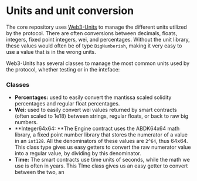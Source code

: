 # Units and unit conversion

The core repository uses [Web3-Units](https://github.com/Alexangelj/web3-units) to manage the different units utilized by the protocol. There are often conversions between decimals, floats, integers, fixed point integers, wei, and percentages. Without the unit library, these values would often be of type `BigNumberish`, making it very easy to use a value that is in the wrong units.

Web3-Units has several classes to manage the most common units used by the protocol, whether testing or in the inteface:

### Classes

* **Percentages:** used to easily convert the mantissa scaled solidity percentages and regular float percentages.
* **Wei:** used to easily convert wei values returned by smart contracts (often scaled to 1e18) between strings, regular floats, or back to raw big numbers.
* **Integer64x64: **The Engine contract uses the ABDK64x64 math library, a fixed point number library that stores the numerator of a value in an `int128`. All the denominators of these values are `2^64`, thus 64x64. This class type gives us easy getters to convert the raw numerator value into a regular value, by dividing by this denominator.
* **Time:** The smart contracts use time units of seconds, while the math we use is often in years. This TIme class gives us an easy getter to convert between the two, an

